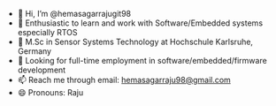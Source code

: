 - 👋 Hi, I’m @hemasagarrajugit98
- 👀 Enthusiastic to learn and work with Software/Embedded systems especially RTOS
- 🌱 M.Sc in Sensor Systems Technology at Hochschule Karlsruhe, Germany
- 💞️ Looking for full-time employment in software/embedded/firmware development
- 📫 Reach me through email: hemasagarraju98@gmail.com
- 😄 Pronouns: Raju
  

<!---
hemasagarrajugit98/hemasagarrajugit98 is a ✨ special ✨ repository because its `README.md` (this file) appears on your GitHub profile.
You can click the Preview link to take a look at your changes.
--->
